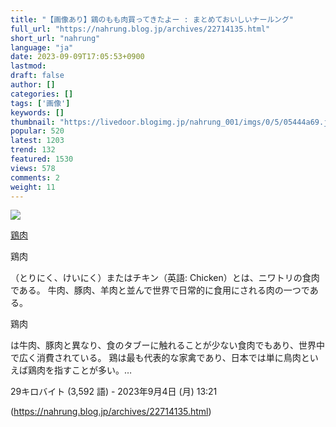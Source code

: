 ```yaml
---
title: "【画像あり】鶏のもも肉買ってきたよー : まとめておいしいナールング"
full_url: "https://nahrung.blog.jp/archives/22714135.html"
short_url: "nahrung"
language: "ja"
date: 2023-09-09T17:05:53+0900
lastmod: 
draft: false
author: []
categories: []
tags: ['画像']
keywords: []
thumbnail: "https://livedoor.blogimg.jp/nahrung_001/imgs/0/5/05444a69.jpg"
popular: 520
latest: 1203
trend: 132
featured: 1530
views: 578
comments: 2
weight: 11
---
```


![](https://livedoor.blogimg.jp/nahrung_001/imgs/0/5/05444a69.jpg)

<div><a title='鶏肉' href='https://ja.wikipedia.org/wiki/%E9%B6%8F%E8%82%89' target='_blank'><p>鶏肉</p></a> <p class='searchresult'><p>鶏肉</p>（とりにく、けいにく）またはチキン（英語: Chicken）とは、ニワトリの食肉である。 牛肉、豚肉、羊肉と並んで世界で日常的に食用にされる肉の一つである。 <p>鶏肉</p>は牛肉、豚肉と異なり、食のタブーに触れることが少ない食肉でもあり、世界中で広く消費されている。 鶏は最も代表的な家禽であり、日本では単に鳥肉といえば鶏肉を指すことが多い。…</p> <p class='mw-search-result-data'>29キロバイト (3,592 語) - 2023年9月4日 (月) 13:21</p></div>

(https://nahrung.blog.jp/archives/22714135.html)
